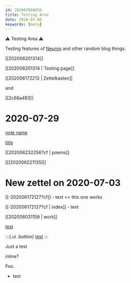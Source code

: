 ```yaml
---
id: 202007080056
title: Testing Area
date: 2020-07-08
keywords: [meta]
---
```


⚠ Testing Area ⚠

Testing features of [Neuron](https://neuron.zettel.page/) and other random blog things.

[[202006201314]] <!--Testing page-->

[[202006201314 | Testing page]]

[[202006172213 | Zettelkasten]]

and 

[[2c66a483]] <!--2c66a483-->

# 2020-07-29

[note name](-c202006232256.md)

[title](-c202006032252.md)

[[202006232256?cf | poems]]

[[[202006221135]]] 

# New zettel on 2020-07-03

[[-202006172127?cf]] [](test-test) - text << this one works

[[-202006172127?cf | index]]  - text
[^hi]: something

[[202006031159 | work]]

[test](202006212211.md)

:::{.ui .button}
[test](https://www.google.com)
:::

Just a test

inline? <!-- this is a comment -->

Foo.


- text

<script 
    src="https://utteranc.es/client.js"
    repo="EyebrowHairs/garden"
    issue-term="title"
    label="comment"
    theme="github-light"
    crossorigin="anonymous"
    async>
</script>

